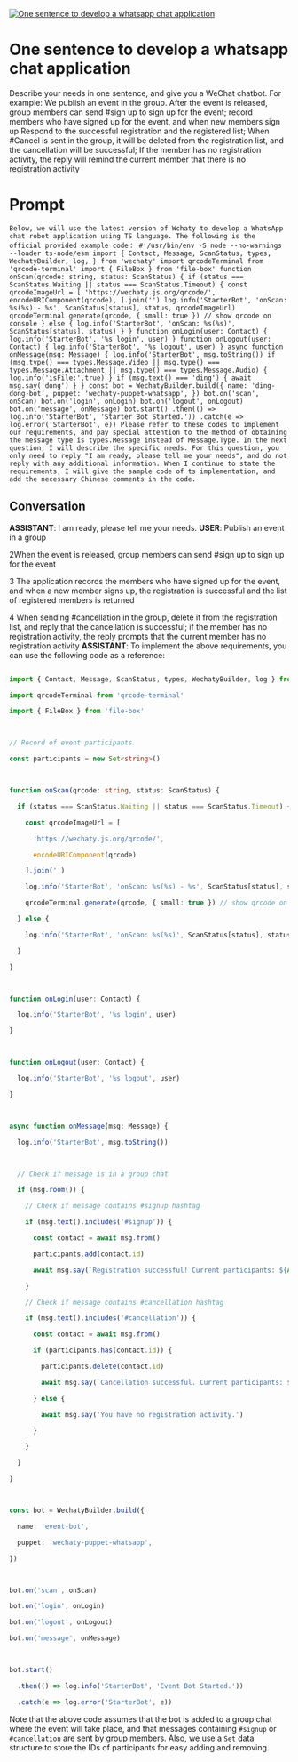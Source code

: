 
[![One sentence to develop a whatsapp chat application](https://flow-prompt-covers.s3.us-west-1.amazonaws.com/icon/minimalist/mini_3.png)]()
# One sentence to develop a whatsapp chat application 
Describe your needs in one sentence, and give you a WeChat chatbot. For example: We publish an event in the group. After the event is released, group members can send #sign up to sign up for the event; record members who have signed up for the event, and when new members sign up Respond to the successful registration and the registered list; When #Cancel is sent in the group, it will be deleted from the registration list, and the cancellation will be successful; If the member has no registration activity, the reply will remind the current member that there is no registration activity

# Prompt

```
Below, we will use the latest version of Wchaty to develop a WhatsApp chat robot application using TS language. The following is the official provided example code： #!/usr/bin/env -S node --no-warnings --loader ts-node/esm import { Contact, Message, ScanStatus, types, WechatyBuilder, log, } from 'wechaty' import qrcodeTerminal from 'qrcode-terminal' import { FileBox } from 'file-box' function onScan(qrcode: string, status: ScanStatus) { if (status === ScanStatus.Waiting || status === ScanStatus.Timeout) { const qrcodeImageUrl = [ 'https://wechaty.js.org/qrcode/', encodeURIComponent(qrcode), ].join('') log.info('StarterBot', 'onScan: %s(%s) - %s', ScanStatus[status], status, qrcodeImageUrl) qrcodeTerminal.generate(qrcode, { small: true }) // show qrcode on console } else { log.info('StarterBot', 'onScan: %s(%s)', ScanStatus[status], status) } } function onLogin(user: Contact) { log.info('StarterBot', '%s login', user) } function onLogout(user: Contact) { log.info('StarterBot', '%s logout', user) } async function onMessage(msg: Message) { log.info('StarterBot', msg.toString()) if (msg.type() === types.Message.Video || msg.type() === types.Message.Attachment || msg.type() === types.Message.Audio) { log.info('isFile:',true) } if (msg.text() === 'ding') { await msg.say('dong') } } const bot = WechatyBuilder.build({ name: 'ding-dong-bot', puppet: 'wechaty-puppet-whatsapp', }) bot.on('scan', onScan) bot.on('login', onLogin) bot.on('logout', onLogout) bot.on('message', onMessage) bot.start() .then(() => log.info('StarterBot', 'Starter Bot Started.')) .catch(e => log.error('StarterBot', e)) Please refer to these codes to implement our requirements, and pay special attention to the method of obtaining the message type is types.Message instead of Message.Type. In the next question, I will describe the specific needs. For this question, you only need to reply "I am ready, please tell me your needs", and do not reply with any additional information. When I continue to state the requirements, I will give the sample code of ts implementation, and add the necessary Chinese comments in the code.
```

## Conversation

**ASSISTANT**: I am ready, please tell me your needs.
**USER**: Publish an event in a group

2When the event is released, group members can send #sign up to sign up for the event

3 The application records the members who have signed up for the event, and when a new member signs up, the registration is successful and the list of registered members is returned

4 When sending #cancellation in the group, delete it from the registration list, and reply that the cancellation is successful; if the member has no registration activity, the reply prompts that the current member has no registration activity
**ASSISTANT**: To implement the above requirements, you can use the following code as a reference:



```typescript

import { Contact, Message, ScanStatus, types, WechatyBuilder, log } from 'wechaty'

import qrcodeTerminal from 'qrcode-terminal'

import { FileBox } from 'file-box'



// Record of event participants

const participants = new Set<string>()



function onScan(qrcode: string, status: ScanStatus) {

  if (status === ScanStatus.Waiting || status === ScanStatus.Timeout) {

    const qrcodeImageUrl = [

      'https://wechaty.js.org/qrcode/',

      encodeURIComponent(qrcode)

    ].join('')

    log.info('StarterBot', 'onScan: %s(%s) - %s', ScanStatus[status], status, qrcodeImageUrl)

    qrcodeTerminal.generate(qrcode, { small: true }) // show qrcode on console

  } else {

    log.info('StarterBot', 'onScan: %s(%s)', ScanStatus[status], status)

  }

}



function onLogin(user: Contact) {

  log.info('StarterBot', '%s login', user)

}



function onLogout(user: Contact) {

  log.info('StarterBot', '%s logout', user)

}



async function onMessage(msg: Message) {

  log.info('StarterBot', msg.toString())



  // Check if message is in a group chat

  if (msg.room()) {

    // Check if message contains #signup hashtag

    if (msg.text().includes('#signup')) {

      const contact = await msg.from()

      participants.add(contact.id)

      await msg.say(`Registration successful! Current participants: ${Array.from(participants).join(', ')}`)

    }

    // Check if message contains #cancellation hashtag

    if (msg.text().includes('#cancellation')) {

      const contact = await msg.from()

      if (participants.has(contact.id)) {

        participants.delete(contact.id)

        await msg.say(`Cancellation successful. Current participants: ${Array.from(participants).join(', ')}`)

      } else {

        await msg.say('You have no registration activity.')

      }

    }

  }

}



const bot = WechatyBuilder.build({

  name: 'event-bot',

  puppet: 'wechaty-puppet-whatsapp',

})



bot.on('scan', onScan)

bot.on('login', onLogin)

bot.on('logout', onLogout)

bot.on('message', onMessage)



bot.start()

  .then(() => log.info('StarterBot', 'Event Bot Started.'))

  .catch(e => log.error('StarterBot', e))

```



Note that the above code assumes that the bot is added to a group chat where the event will take place, and that messages containing `#signup` or `#cancellation` are sent by group members. Also, we use a `Set` data structure to store the IDs of participants for easy adding and removing.


